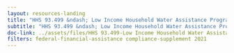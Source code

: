 ```yaml
---
layout: resources-landing
title: "HHS 93.499 &ndash; Low Income Household Water Assistance Program"
subtitle: "HHS 93.499 &ndash; Low Income Household Water Assistance Program"
doc-link: ../assets/files/HHS 93.499-Low Income Household Water Assistance Program ADD2.pdf
filters: federal-financial-assistance compliance-supplement 2021
---
```

